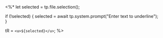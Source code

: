<%*
let selected = tp.file.selection();

if (!selected) {
  selected = await tp.system.prompt("Enter text to underline");
}

tR = `<u>${selected}</u>`;
%>